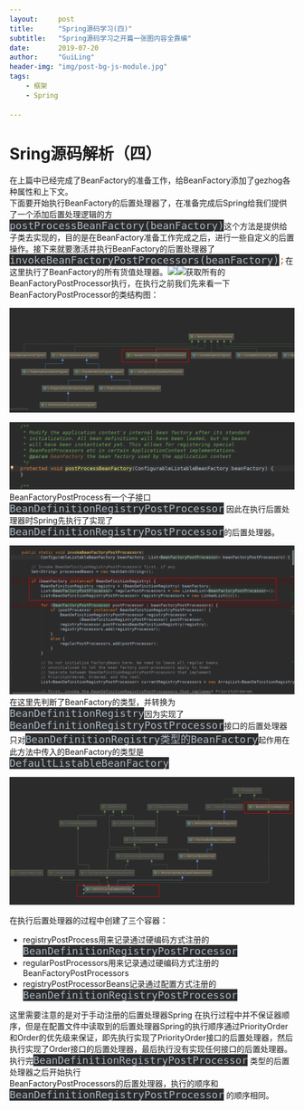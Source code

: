 ```yaml
---
layout:     post
title:      "Spring源码学习(四)"
subtitle:   "Spring源码学习之开篇一张图内容全靠编"
date:       2019-07-20
author:     "GuiLing"
header-img: "img/post-bg-js-module.jpg"
tags:
    - 框架
    - Spring

---
```


# Sring源码解析（四）

在上篇中已经完成了BeanFactory的准备工作，给BeanFactory添加了gezhog各种属性和上下文。  
下面要开始执行BeanFactory的后置处理器了，在准备完成后Spring给我们提供了一个添加后置处理逻辑的方<span style="background-color: rgb(43, 43, 43); color: rgb(169, 183, 198); font-family: &quot;DejaVu Sans Mono&quot;; font-size: 13.5pt;">postProcessBeanFactory(beanFactory)</span>这个方法是提供给子类去实现的，目的是在BeanFactory准备工作完成之后，进行一些自定义的后置操作。接下来就要激活并执行BeanFactory的后置处理器了<span style="background-color: rgb(43, 43, 43); color: rgb(169, 183, 198); font-family: &quot;DejaVu Sans Mono&quot;; font-size: 13.5pt;">invokeBeanFactoryPostProcessors(beanFactory)</span><span style="font-family: &quot;DejaVu Sans Mono&quot;; font-size: 13.5pt; color: rgb(204, 120, 50);">;</span>在这里执行了BeanFactory的所有货值处理器。![](/img/spring/2018/124s12l1s522hdar6f04h2go2nel.png)![](http://129.204.67.234:9000/upload/2018/12/0cgujf730mh3koctveuacjhe76.png)获取所有的BeanFactoryPostProcessor执行，在执行之前我们先来看一下BeanFactoryPostProcessor的类结构图：

![](/img/spring/2018/12/pr6ei2m1iij44qsckeme66hs5k.png)

![](/img/spring/2018/12/08vg9eq20ci2vpsmqgg3kfai7a.png)BeanFactoryPostProcess有一个子接口<span style="background-color: rgb(43, 43, 43); color: rgb(169, 183, 198); font-family: &quot;DejaVu Sans Mono&quot;; font-size: 13.5pt;">BeanDefinitionRegistryPostProcessor</span> 因此在执行后置处理器时Spring先执行了实现了<span style="background-color: rgb(43, 43, 43); color: rgb(169, 183, 198); font-family: &quot;DejaVu Sans Mono&quot;; font-size: 13.5pt;">BeanDefinitionRegistryPostProcessor</span>的后置处理器。

![](/img/spring/2018/12/5jn9ishl04h80rtv03u4ov4n97.png)在这里先判断了BeanFactory的类型，并转换为<span style="background-color: rgb(43, 43, 43); color: rgb(169, 183, 198); font-family: &quot;DejaVu Sans Mono&quot;; font-size: 13.5pt;">BeanDefinitionRegistry</span>因为实现了<span style="background-color: rgb(43, 43, 43); color: rgb(169, 183, 198); font-family: &quot;DejaVu Sans Mono&quot;; font-size: 18px;">BeanDefinitionRegistryPostProcessor</span>接口的后置处理器只对<span style="background-color: rgb(43, 43, 43); color: rgb(169, 183, 198); font-family: &quot;DejaVu Sans Mono&quot;; font-size: 18px;">BeanDefinitionRegistry类型的BeanFactory</span>起作用在此方法中传入的BeanFactory的类型是<span style="background-color: rgb(43, 43, 43); color: rgb(169, 183, 198); font-family: &quot;DejaVu Sans Mono&quot;; font-size: 13.5pt;">DefaultListableBeanFactory</span>

![](/img/spring/2018/12/p3pnu7uuuejtmoq242jg1kuj9k.png)

在执行后置处理器的过程中创建了三个容器：

- registryPostProcess用来记录通过硬编码方式注册的<span style="background-color: rgb(43, 43, 43); color: rgb(169, 183, 198); font-family: &quot;DejaVu Sans Mono&quot;; font-size: 13.5pt;">BeanDefinitionRegistryPostProcessor</span>
- regularPostProcessors用来记录通过硬编码方式注册的BeanFactoryPostProcessors
- registryPostProcessorBeans记录通过配置方式注册的<span style="background-color: rgb(43, 43, 43); color: rgb(169, 183, 198); font-family: &quot;DejaVu Sans Mono&quot;; font-size: 13.5pt;">BeanDefinitionRegistryPostProcessor</span>

这里需要注意的是对于手动注册的后置处理器Spring 在执行过程中并不保证器顺序，但是在配置文件中读取到的后置处理器Spring的执行顺序通过PriorityOrder和Order的优先级来保证，即先执行实现了PriorityOrder接口的后置处理器，然后执行实现了Order接口的后置处理器，最后执行没有实现任何接口的后置处理器。执行完<span style="background-color: rgb(43, 43, 43); color: rgb(169, 183, 198); font-family: &quot;DejaVu Sans Mono&quot;; font-size: 13.5pt;">BeanDefinitionRegistryPostProcessor</span> 类型的后置处理器之后开始执行  
BeanFactoryPostProcessors的后置处理器，执行的顺序和<span style="background-color: rgb(43, 43, 43); color: rgb(169, 183, 198); font-family: &quot;DejaVu Sans Mono&quot;; font-size: 13.5pt;">BeanDefinitionRegistryPostProcessor</span> 的顺序相同。